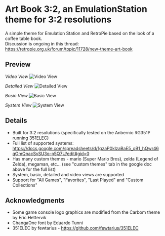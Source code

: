 # Art Book 3:2, an EmulationStation theme for 3:2 resolutions
A simple theme for Emulation Station and RetroPie based on the look of a coffee table book.  
Discussion is ongoing in this thread: https://retropie.org.uk/forum/topic/11728/new-theme-art-book

## Preview

*Video View*
![Video View](https://i.imgur.com/ojNjJCy.gif)

*Detailed View*
![Detailed View](https://i.imgur.com/PZ9uPuO.png)

*Basic View*
![Basic View](https://i.imgur.com/lQUhTmp.png)

*System View*
![System View](https://i.imgur.com/x8JyqLr.gif)

## Details

- Built for 3:2 resolutions (specifically tested on the Anbernic RG351P running 351ELEC)
- Full list of supported systems: https://docs.google.com/spreadsheets/d/1gzaP0klzaBaE5_oB1_hQwr46qOmQnacSvSU3o-p5Q7U/edit#gid=0
- Has many custom themes - mario (Super Mario Bros), zelda (Legend of Zelda), megaman, etc... (see "custom themes" tab in the google doc above for the full list) 
- System, basic, detailed and video views are supported
- Support for "All Games", "Favorites", "Last Played" and "Custom Collections"

## Acknowledgments

- Some game console logo graphics are modified from the Carbom theme by Eric Hettervik
- ChangaOne font by Eduardo Tunni
- 351ELEC by fewtarius - https://github.com/fewtarius/351ELEC